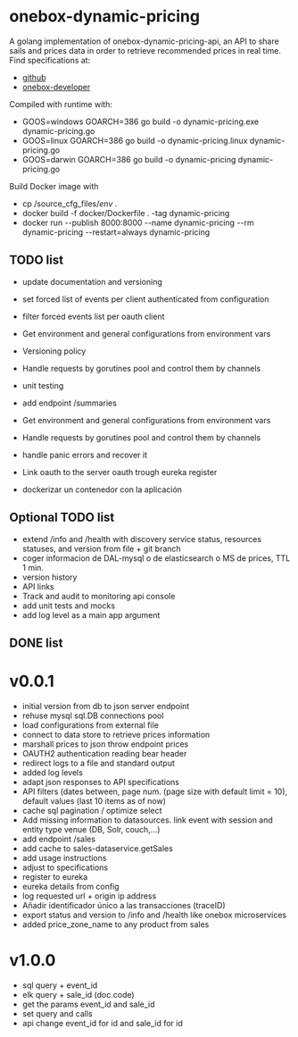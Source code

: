 # onebox-dynamic-pricing
A golang implementation of onebox-dynamic-pricing-api, an API to share sails and prices data in order to retrieve recommended prices in real time.
Find specifications at:
+ [github](https://github.com/joliva-ob/onebox-dynamic-pricing-api)
+ [onebox-developer](http://developer.oneboxtickets.com/dynamic-pricing-api)

Compiled with runtime with: 
+ GOOS=windows GOARCH=386 go build -o dynamic-pricing.exe dynamic-pricing.go
+ GOOS=linux GOARCH=386 go build -o dynamic-pricing.linux dynamic-pricing.go
+ GOOS=darwin GOARCH=386 go build -o dynamic-pricing dynamic-pricing.go

Build Docker image with
+ cp /source_cfg_files/*env* .
+ docker build -f docker/Dockerfile . -tag dynamic-pricing
+ docker run --publish 8000:8000 --name dynamic-pricing --rm dynamic-pricing --restart=always dynamic-pricing



## TODO list
+ update documentation and versioning
+ set forced list of events per client authenticated from configuration
+ filter forced events list per oauth client

+ Get environment and general configurations from environment vars
+ Versioning policy
+ Handle requests by gorutines pool and control them by channels
+ unit testing
+ add endpoint /summaries
+ Get environment and general configurations from environment vars
+ Handle requests by gorutines pool and control them by channels
+ handle panic errors and recover it
+ Link oauth to the server oauth trough eureka register
+ dockerizar un contenedor con la aplicación


## Optional TODO list
+ extend /info and /health with discovery service status, resources statuses, and version from file + git branch
+ coger informacion de DAL-mysql o de elasticsearch o MS de prices, TTL 1 min.
+ version history
+ API links
+ Track and audit to monitoring api console
+ add unit tests and mocks
+ add log level as a main app argument


## DONE list

# v0.0.1
+ initial version from db to json server endpoint
+ rehuse mysql sql.DB connections pool
+ load configurations from external file
+ connect to data store to retrieve prices information
+ marshall prices to json throw endpoint prices
+ OAUTH2 authentication reading bear header
+ redirect logs to a file and standard output
+ added log levels
+ adapt json responses to API specifications
+ API filters (dates between, page num. (page size with default limit = 10), default values (last 10 items as of now)
+ cache sql pagination / optimize select
+ Add missing information to datasources. link event with session and entity type venue (DB, Solr, couch,...)
+ add endpoint /sales
+ add cache to sales-dataservice.getSales
+ add usage instructions
+ adjust to specifications
+ register to eureka
+ eureka details from config
+ log requested url + origin ip address
+ Añadir identificador único a las transacciones (traceID)
+ export status and version to /info and /health like onebox microservices
+ added price_zone_name to any product from sales

# v1.0.0
+ sql query + event_id
+ elk query + sale_id (doc.code)
+ get the params event_id and sale_id
+ set query and calls
+ api change event_id for id and sale_id for id